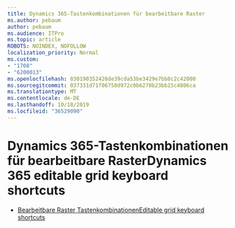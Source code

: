 ```yaml
---
title: Dynamics 365-Tastenkombinationen für bearbeitbare Raster
ms.author: pebaum
author: pebaum
ms.audience: ITPro
ms.topic: article
ROBOTS: NOINDEX, NOFOLLOW
localization_priority: Normal
ms.custom:
- "1708"
- "6200013"
ms.openlocfilehash: 030190352426de39cda53be3429e7bb8c2c42000
ms.sourcegitcommit: 037331d71f06750d972c0b6278b23bb15c4806ca
ms.translationtype: MT
ms.contentlocale: de-DE
ms.lasthandoff: 10/18/2019
ms.locfileid: "36529090"
---
```

# <a name="dynamics-365-editable-grid-keyboard-shortcuts"></a><span data-ttu-id="6ed28-102">Dynamics 365-Tastenkombinationen für bearbeitbare Raster</span><span class="sxs-lookup"><span data-stu-id="6ed28-102">Dynamics 365 editable grid keyboard shortcuts</span></span>

* [<span data-ttu-id="6ed28-103">Bearbeitbare Raster Tastenkombinationen</span><span class="sxs-lookup"><span data-stu-id="6ed28-103">Editable grid keyboard shortcuts</span></span>](https://docs.microsoft.com/dynamics365/customer-engagement/basics/keyboard-shortcuts#editable-grids-views)
